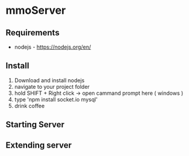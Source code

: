 # mmoServer

## Requirements
- nodejs - https://nodejs.org/en/

## Install
1. Download and install nodejs
2. navigate to your project folder
3. hold SHIFT + Right click -> open cammand prompt here ( windows )
4. type 'npm install socket.io mysql'
5. drink coffee

## Starting Server

## Extending server